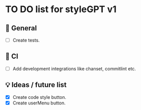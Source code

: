 # TO DO list for **styleGPT** v1

## 🌈 General

- [ ] Create tests.

## 💚 CI

- [ ] Add development integrations like chanset, commitlint etc.

## 💡 Ideas / future list

- [x] Create code style button.
- [x] Create userMenu button.
